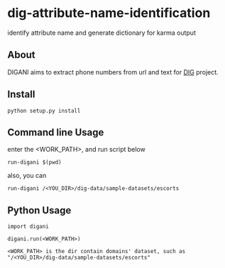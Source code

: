# dig-attribute-name-identification
identify attribute name and generate dictionary for karma output




## About

DIGANI aims to extract phone numbers from url and text for [DIG](http://usc-isi-i2.github.io/dig/) project. 



## Install

    python setup.py install


## Command line Usage

enter the <WORK_PATH>, and run script below

    run-digani $(pwd)

also, you can

    run-digani /<YOU_DIR>/dig-data/sample-datasets/escorts

## Python Usage

    import digani

    digani.run(<WORK_PATH>)

    <WORK_PATH> is the dir contain domains' dataset, such as "/<YOU_DIR>/dig-data/sample-datasets/escorts"

